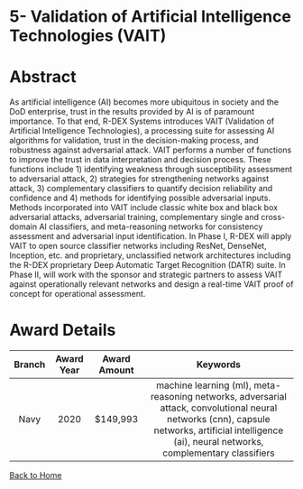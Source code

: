 
5- Validation of Artificial Intelligence Technologies (VAIT)
============================================================

# Abstract


As artificial intelligence (AI) becomes more ubiquitous in society and the DoD enterprise, trust in the results provided by AI is of paramount importance. To that end, R-DEX Systems introduces VAIT (Validation of Artificial Intelligence Technologies), a processing suite for assessing AI algorithms for validation, trust in the decision-making process, and robustness against adversarial attack. VAIT performs a number of functions to improve the trust in data interpretation and decision process. These functions include 1) identifying weakness through susceptibility assessment to adversarial attack, 2) strategies for strengthening networks against attack, 3) complementary classifiers to quantify decision reliability and confidence and 4) methods for identifying possible adversarial inputs. Methods incorporated into VAIT include classic white box and black box adversarial attacks, adversarial training, complementary single and cross-domain AI classifiers, and meta-reasoning networks for consistency assessment and adversarial input identification. In Phase I, R-DEX will apply VAIT to open source classifier networks including ResNet, DenseNet, Inception, etc. and proprietary, unclassified network architectures including the R-DEX proprietary Deep Automatic Target Recognition (DATR) suite. In Phase II, will work with the sponsor and strategic partners to assess VAIT against operationally relevant networks and design a real-time VAIT proof of concept for operational assessment.  

# Award Details

|Branch|Award Year|Award Amount|Keywords|
| :---: | :---: | :---: | :---: |
|Navy|2020|$149,993|machine learning (ml), meta-reasoning networks, adversarial attack, convolutional neural networks (cnn), capsule networks, artificial intelligence (ai), neural networks, complementary classifiers|
  
  


[Back to Home](https://github.com/chrischow/dod_sbir_awards/JH/#2092)